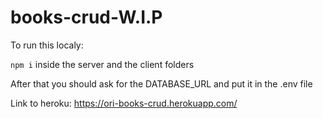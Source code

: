 # books-crud-W.I.P
To run this localy:

```npm i``` inside the server and the client folders


After that you should ask for the DATABASE_URL and put it in the .env file

Link to heroku: https://ori-books-crud.herokuapp.com/
